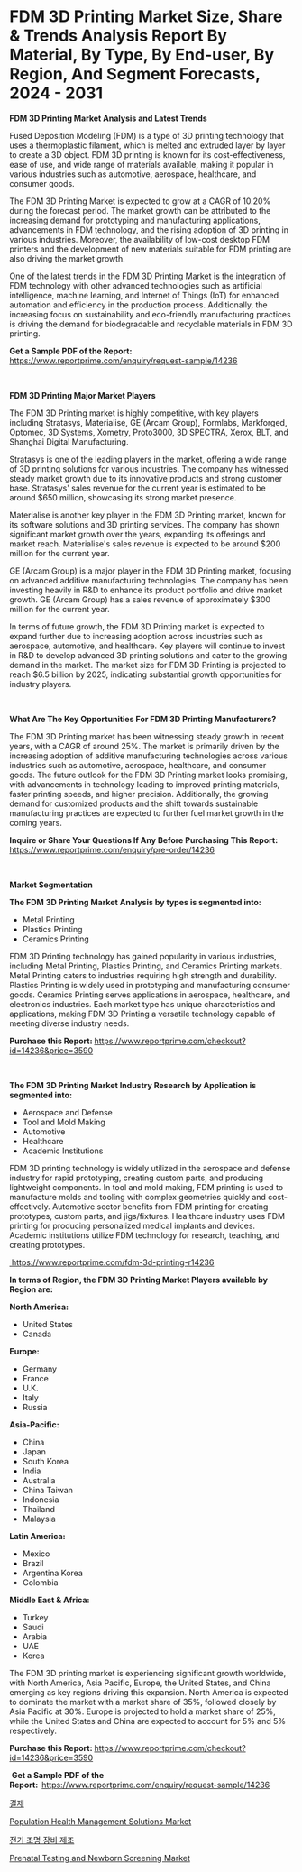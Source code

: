 <p><h1>FDM 3D Printing Market Size, Share & Trends Analysis Report By Material, By Type, By End-user, By Region, And Segment Forecasts, 2024 - 2031</h1></p><p><strong>FDM 3D Printing Market Analysis and Latest Trends</strong></p>
<p><p>Fused Deposition Modeling (FDM) is a type of 3D printing technology that uses a thermoplastic filament, which is melted and extruded layer by layer to create a 3D object. FDM 3D printing is known for its cost-effectiveness, ease of use, and wide range of materials available, making it popular in various industries such as automotive, aerospace, healthcare, and consumer goods.</p><p>The FDM 3D Printing Market is expected to grow at a CAGR of 10.20% during the forecast period. The market growth can be attributed to the increasing demand for prototyping and manufacturing applications, advancements in FDM technology, and the rising adoption of 3D printing in various industries. Moreover, the availability of low-cost desktop FDM printers and the development of new materials suitable for FDM printing are also driving the market growth.</p><p>One of the latest trends in the FDM 3D Printing Market is the integration of FDM technology with other advanced technologies such as artificial intelligence, machine learning, and Internet of Things (IoT) for enhanced automation and efficiency in the production process. Additionally, the increasing focus on sustainability and eco-friendly manufacturing practices is driving the demand for biodegradable and recyclable materials in FDM 3D printing.</p></p>
<p><strong>Get a Sample PDF of the Report:&nbsp;</strong> <a href="https://www.reportprime.com/enquiry/request-sample/14236">https://www.reportprime.com/enquiry/request-sample/14236</a></p>
<p>&nbsp;</p>
<p><strong>FDM 3D Printing Major Market Players</strong></p>
<p><p>The FDM 3D Printing market is highly competitive, with key players including Stratasys, Materialise, GE (Arcam Group), Formlabs, Markforged, Optomec, 3D Systems, Xometry, Proto3000, 3D SPECTRA, Xerox, BLT, and Shanghai Digital Manufacturing. </p><p>Stratasys is one of the leading players in the market, offering a wide range of 3D printing solutions for various industries. The company has witnessed steady market growth due to its innovative products and strong customer base. Stratasys' sales revenue for the current year is estimated to be around $650 million, showcasing its strong market presence.</p><p>Materialise is another key player in the FDM 3D Printing market, known for its software solutions and 3D printing services. The company has shown significant market growth over the years, expanding its offerings and market reach. Materialise's sales revenue is expected to be around $200 million for the current year.</p><p>GE (Arcam Group) is a major player in the FDM 3D Printing market, focusing on advanced additive manufacturing technologies. The company has been investing heavily in R&D to enhance its product portfolio and drive market growth. GE (Arcam Group) has a sales revenue of approximately $300 million for the current year.</p><p>In terms of future growth, the FDM 3D Printing market is expected to expand further due to increasing adoption across industries such as aerospace, automotive, and healthcare. Key players will continue to invest in R&D to develop advanced 3D printing solutions and cater to the growing demand in the market. The market size for FDM 3D Printing is projected to reach $6.5 billion by 2025, indicating substantial growth opportunities for industry players.</p></p>
<p>&nbsp;</p>
<p><strong>What Are The Key Opportunities For FDM 3D Printing Manufacturers?</strong></p>
<p><p>The FDM 3D Printing market has been witnessing steady growth in recent years, with a CAGR of around 25%. The market is primarily driven by the increasing adoption of additive manufacturing technologies across various industries such as automotive, aerospace, healthcare, and consumer goods. The future outlook for the FDM 3D Printing market looks promising, with advancements in technology leading to improved printing materials, faster printing speeds, and higher precision. Additionally, the growing demand for customized products and the shift towards sustainable manufacturing practices are expected to further fuel market growth in the coming years.</p></p>
<p><strong>Inquire or Share Your Questions If Any Before Purchasing This Report:</strong> <a href="https://www.reportprime.com/enquiry/pre-order/14236">https://www.reportprime.com/enquiry/pre-order/14236</a></p>
<p>&nbsp;</p>
<p><strong>Market Segmentation</strong></p>
<p><strong>The FDM 3D Printing Market Analysis by types is segmented into:</strong></p>
<p><ul><li>Metal Printing</li><li>Plastics Printing</li><li>Ceramics Printing</li></ul></p>
<p><p>FDM 3D Printing technology has gained popularity in various industries, including Metal Printing, Plastics Printing, and Ceramics Printing markets. Metal Printing caters to industries requiring high strength and durability. Plastics Printing is widely used in prototyping and manufacturing consumer goods. Ceramics Printing serves applications in aerospace, healthcare, and electronics industries. Each market type has unique characteristics and applications, making FDM 3D Printing a versatile technology capable of meeting diverse industry needs.</p></p>
<p><strong>Purchase this Report:&nbsp;</strong><a href="https://www.reportprime.com/checkout?id=14236&price=3590">https://www.reportprime.com/checkout?id=14236&price=3590</a></p>
<p>&nbsp;</p>
<p><strong>The FDM 3D Printing Market Industry Research by Application is segmented into:</strong></p>
<p><ul><li>Aerospace and Defense</li><li>Tool and Mold Making</li><li>Automotive</li><li>Healthcare</li><li>Academic Institutions</li></ul></p>
<p><p>FDM 3D printing technology is widely utilized in the aerospace and defense industry for rapid prototyping, creating custom parts, and producing lightweight components. In tool and mold making, FDM printing is used to manufacture molds and tooling with complex geometries quickly and cost-effectively. Automotive sector benefits from FDM printing for creating prototypes, custom parts, and jigs/fixtures. Healthcare industry uses FDM printing for producing personalized medical implants and devices. Academic institutions utilize FDM technology for research, teaching, and creating prototypes.</p></p>
<p><a href="https://www.reportprime.com/fdm-3d-printing-r14236">&nbsp;https://www.reportprime.com/fdm-3d-printing-r14236</a></p>
<p><strong>In terms of Region, the FDM 3D Printing Market Players available by Region are:</strong></p>
<p>
    <p> <strong> North America: </strong>
        <ul>
            <li>United States</li>
            <li>Canada</li>
        </ul>
        </p> 
    <p> <strong> Europe: </strong>
        <ul>
            <li>Germany</li>
            <li>France</li>
            <li>U.K.</li>
            <li>Italy</li>
            <li>Russia</li>
        </ul>
        </p> 
    <p> <strong> Asia-Pacific: </strong>
        <ul>
            <li>China</li>
            <li>Japan</li>
            <li>South Korea</li>
            <li>India</li>
            <li>Australia</li>
            <li>China Taiwan</li>
            <li>Indonesia</li>
            <li>Thailand</li>
            <li>Malaysia</li>
        </ul>
        </p> 
    <p> <strong> Latin America: </strong>
        <ul>
            <li>Mexico</li>
            <li>Brazil</li>
            <li>Argentina Korea</li>
            <li>Colombia</li>
        </ul>
        </p> 
    <p> <strong> Middle East & Africa: </strong>
        <ul>
            <li>Turkey</li>
            <li>Saudi</li>
            <li>Arabia</li>
            <li>UAE</li>
            <li>Korea</li>
        </ul>
    </p>
    </p>
<p><p>The FDM 3D printing market is experiencing significant growth worldwide, with North America, Asia Pacific, Europe, the United States, and China emerging as key regions driving this expansion. North America is expected to dominate the market with a market share of 35%, followed closely by Asia Pacific at 30%. Europe is projected to hold a market share of 25%, while the United States and China are expected to account for 5% and 5% respectively.</p></p>
<p><strong>Purchase this Report: </strong><a href="https://www.reportprime.com/checkout?id=14236&price=3590">https://www.reportprime.com/checkout?id=14236&price=3590</a></p>
<p>&nbsp;<strong>Get a Sample PDF of the Report:&nbsp;&nbsp;</strong><a href="https://www.reportprime.com/enquiry/request-sample/14236">https://www.reportprime.com/enquiry/request-sample/14236</a></p>
<p><strong></strong></p>
<p><p><a href="https://medium.com/@samosirajalah8_76538/%EC%A7%80%EB%B6%88-%EC%82%B0%EC%97%85-%EB%B6%84%EC%84%9D-%EB%B3%B4%EA%B3%A0%EC%84%9C-%EC%82%B0%EC%97%85-%EA%B7%9C%EB%AA%A8-%EC%A0%90%EC%9C%A0%EC%9C%A8-%EC%9D%91%EC%9A%A9-%ED%94%84%EB%A1%9C%EA%B7%B8%EB%9E%A8-%EC%A7%80%EC%97%AD-%EA%B2%BD%EC%9F%81-%EC%A0%84%EB%9E%B5%EB%B3%84-%EB%8F%99%ED%96%A5-2024-2031-04a3cfe9a4e7">결제</a></p><p><a href="https://github.com/mauripalmi/Market-Research-Report-List-4/blob/main/population-health-management-solutions-market.md">Population Health Management Solutions Market</a></p><p><a href="https://medium.com/@keyarraglover45/%EC%A0%84%EA%B8%B0-%EC%A1%B0%EB%AA%85-%EC%9E%A5%EB%B9%84-%EC%A0%9C%EC%A1%B0-%EC%8B%9C%EC%9E%A5-%EC%A0%90%EC%9C%A0%EC%9C%A8-%ED%81%AC%EA%B8%B0-%ED%8A%B8%EB%A0%8C%EB%93%9C-%EC%82%B0%EC%97%85-%EB%B6%84%EC%84%9D-%EB%B3%B4%EA%B3%A0%EC%84%9C-%EC%9D%91%EC%9A%A9-%ED%94%84%EB%A1%9C%EA%B7%B8%EB%9E%A8-%EC%A3%BC%EA%B1%B0-%EA%B8%B0%EA%B4%80-%EC%83%81%EC%97%85-%EC%82%B0%EC%97%85-%EC%9E%90%EB%8F%99%EC%B0%A8-%EC%9C%A0%ED%98%95-%EC%9D%BC%EB%B0%98-%EC%A1%B0%EB%AA%85-%EC%9E%90%EB%8F%99%EC%B0%A8-%EC%A1%B0%EB%AA%85-%EB%B0%B1-%EC%A1%B0%EB%AA%85-%EB%B0%8F-76d4d510fdd0">전기 조명 장비 제조</a></p><p><a href="https://github.com/nicoletavirag/Market-Research-Report-List-4/blob/main/prenatal-testing-and-newborn-screening-market.md">Prenatal Testing and Newborn Screening Market</a></p></p>